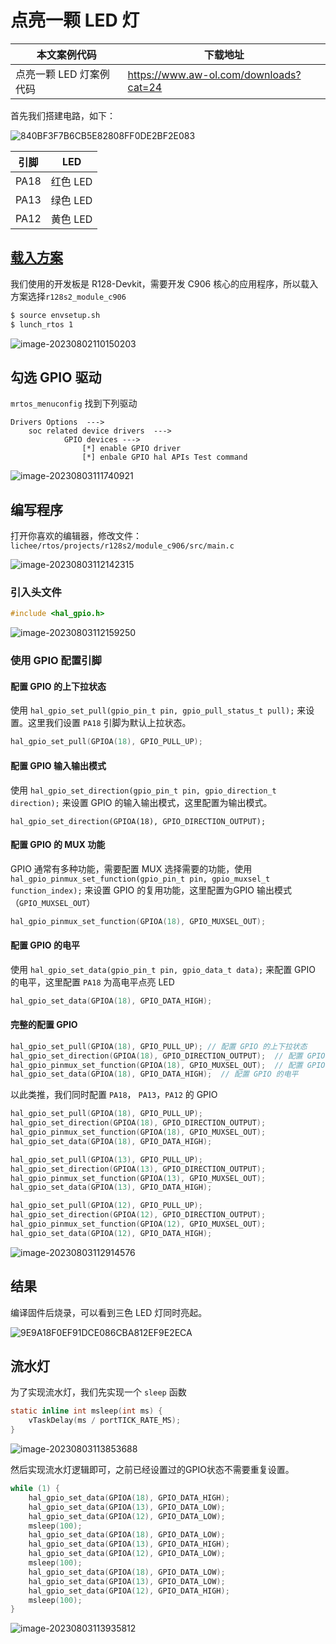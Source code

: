 # 点亮一颗 LED 灯

| 本文案例代码 | 下载地址 |
| ---------------------- | -------------------------------------- |
| 点亮一颗 LED 灯案例代码 | https://www.aw-ol.com/downloads?cat=24 |

首先我们搭建电路，如下：

![840BF3F7B6CB5E82808FF0DE2BF2E083](assets/post/led_and_chihui/840BF3F7B6CB5E82808FF0DE2BF2E083.png)

| 引脚   | LED    |
| ---- | ------ |
| PA18 | 红色 LED |
| PA13 | 绿色 LED |
| PA12 | 黄色 LED |

## [载入方案](https://yuzukihd.top/R128Module/#/r128/hello_world?id=载入方案)

我们使用的开发板是 R128-Devkit，需要开发 C906 核心的应用程序，所以载入方案选择`r128s2_module_c906`

```bash
$ source envsetup.sh 
$ lunch_rtos 1
```

![image-20230802110150203](assets/post/led_and_chihui/image-20230802110150203.png)

## 勾选 GPIO 驱动

`mrtos_menuconfig` 找到下列驱动

```
Drivers Options  --->
    soc related device drivers  --->
            GPIO devices --->
                [*] enable GPIO driver
                [*] enbale GPIO hal APIs Test command
```

![image-20230803111740921](assets/post/led_and_chihui/image-20230803111740921.png)

## 编写程序

打开你喜欢的编辑器，修改文件：`lichee/rtos/projects/r128s2/module_c906/src/main.c`

![image-20230803112142315](assets/post/led_and_chihui/image-20230803112142315.png)

### 引入头文件

```c
#include <hal_gpio.h>
```

![image-20230803112159250](assets/post/led_and_chihui/image-20230803112159250.png)

### 使用 GPIO 配置引脚

#### 配置 GPIO 的上下拉状态

使用 `hal_gpio_set_pull(gpio_pin_t pin, gpio_pull_status_t pull);` 来设置。这里我们设置 `PA18` 引脚为默认上拉状态。

```c
hal_gpio_set_pull(GPIOA(18), GPIO_PULL_UP);
```

#### 配置 GPIO 输入输出模式

使用 `hal_gpio_set_direction(gpio_pin_t pin, gpio_direction_t direction);` 来设置 GPIO 的输入输出模式，这里配置为输出模式。

```
hal_gpio_set_direction(GPIOA(18), GPIO_DIRECTION_OUTPUT);
```

#### 配置 GPIO 的 MUX 功能

GPIO 通常有多种功能，需要配置 MUX 选择需要的功能，使用 `hal_gpio_pinmux_set_function(gpio_pin_t pin, gpio_muxsel_t function_index);` 来设置 GPIO 的复用功能，这里配置为GPIO 输出模式（`GPIO_MUXSEL_OUT`）

```c
hal_gpio_pinmux_set_function(GPIOA(18), GPIO_MUXSEL_OUT);
```

#### 配置 GPIO 的电平

使用 `hal_gpio_set_data(gpio_pin_t pin, gpio_data_t data);` 来配置 GPIO 的电平，这里配置 `PA18` 为高电平点亮 LED

```c
hal_gpio_set_data(GPIOA(18), GPIO_DATA_HIGH);
```

#### 完整的配置 GPIO

```c
hal_gpio_set_pull(GPIOA(18), GPIO_PULL_UP); // 配置 GPIO 的上下拉状态
hal_gpio_set_direction(GPIOA(18), GPIO_DIRECTION_OUTPUT);  // 配置 GPIO 输入输出模式
hal_gpio_pinmux_set_function(GPIOA(18), GPIO_MUXSEL_OUT);  // 配置 GPIO 的 MUX 功能
hal_gpio_set_data(GPIOA(18), GPIO_DATA_HIGH);  // 配置 GPIO 的电平
```

以此类推，我们同时配置 `PA18`， `PA13`，`PA12` 的 GPIO

```c
hal_gpio_set_pull(GPIOA(18), GPIO_PULL_UP);
hal_gpio_set_direction(GPIOA(18), GPIO_DIRECTION_OUTPUT);
hal_gpio_pinmux_set_function(GPIOA(18), GPIO_MUXSEL_OUT);
hal_gpio_set_data(GPIOA(18), GPIO_DATA_HIGH);

hal_gpio_set_pull(GPIOA(13), GPIO_PULL_UP);
hal_gpio_set_direction(GPIOA(13), GPIO_DIRECTION_OUTPUT);
hal_gpio_pinmux_set_function(GPIOA(13), GPIO_MUXSEL_OUT);
hal_gpio_set_data(GPIOA(13), GPIO_DATA_HIGH);

hal_gpio_set_pull(GPIOA(12), GPIO_PULL_UP);
hal_gpio_set_direction(GPIOA(12), GPIO_DIRECTION_OUTPUT);
hal_gpio_pinmux_set_function(GPIOA(12), GPIO_MUXSEL_OUT);
hal_gpio_set_data(GPIOA(12), GPIO_DATA_HIGH);
```

![image-20230803112914576](assets/post/led_and_chihui/image-20230803112914576.png)

## 结果

编译固件后烧录，可以看到三色 LED 灯同时亮起。

![9E9A18F0EF91DCE086CBA812EF9E2ECA](assets/post/led_and_chihui/9E9A18F0EF91DCE086CBA812EF9E2ECA.png)

## 流水灯

为了实现流水灯，我们先实现一个 `sleep` 函数

```c
static inline int msleep(int ms) {
    vTaskDelay(ms / portTICK_RATE_MS); 
}
```

![image-20230803113853688](assets/post/led_and_chihui/image-20230803113853688.png)

然后实现流水灯逻辑即可，之前已经设置过的GPIO状态不需要重复设置。

```c
while (1) {
    hal_gpio_set_data(GPIOA(18), GPIO_DATA_HIGH);
    hal_gpio_set_data(GPIOA(13), GPIO_DATA_LOW);
    hal_gpio_set_data(GPIOA(12), GPIO_DATA_LOW);
    msleep(100);
    hal_gpio_set_data(GPIOA(18), GPIO_DATA_LOW);
    hal_gpio_set_data(GPIOA(13), GPIO_DATA_HIGH);
    hal_gpio_set_data(GPIOA(12), GPIO_DATA_LOW);
    msleep(100);
    hal_gpio_set_data(GPIOA(18), GPIO_DATA_LOW);
    hal_gpio_set_data(GPIOA(13), GPIO_DATA_LOW);
    hal_gpio_set_data(GPIOA(12), GPIO_DATA_HIGH);
    msleep(100);
}
```

![image-20230803113935812](assets/post/led_and_chihui/image-20230803113935812.png)
